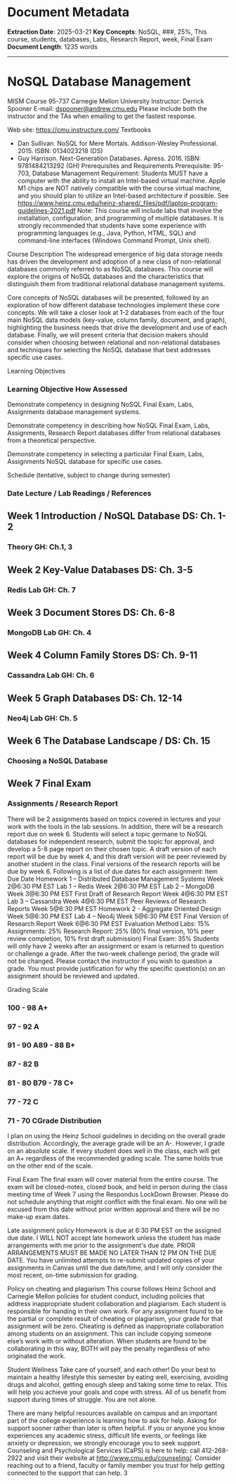 # Document Metadata

**Extraction Date**: 2025-03-21
**Key Concepts**: NoSQL, ###, 25%, This course, students, databases, Labs, Research Report, week, Final Exam
**Document Length**: 1235 words

---

# NoSQL Database Management
MISM Course 95-737
Carnegie Mellon University
Instructor: Derrick Spooner
E-mail: dspooner@andrew.cmu.edu
Please include both the instructor and the TAs when emailing to get the fastest response.

Web site: https://cmu.instructure.com/
Textbooks
*  Dan Sullivan. NoSQL for Mere Mortals. Addison-Wesley Professional. 2015. ISBN: 0134023218 (DS)
*  Guy Harrison. Next-Generation Databases. Apress. 2016. ISBN: 9781484213292 (GH)
Prerequisites and Requirements
Prerequisite: 95-703, Database Management
Requirement: Students MUST have a computer with the ability to install an Intel-based virtual machine. Apple M1
chips are NOT natively compatible with the course virtual machine, and you should plan to utilize an Intel-based
architecture if possible. See https://www.heinz.cmu.edu/heinz-shared/_files/pdf/laptop-program-guidelines-2021.pdf
Note: This course will include labs that involve the installation, configuration, and programming of multiple
databases. It is strongly recommended that students have some experience with programming languages (e.g., Java,
Python, HTML, SQL) and command-line interfaces (Windows Command Prompt, Unix shell).

Course Description
The widespread emergence of big data storage needs has driven the development and adoption of a new class of
non-relational databases commonly referred to as NoSQL databases. This course will explore the origins of NoSQL
databases and the characteristics that distinguish them from traditional relational database management systems.

Core concepts of NoSQL databases will be presented, followed by an exploration of how different database
technologies implement these core concepts. We will take a closer look at 1-2 databases from each of the four main
NoSQL data models (key-value, column family, document, and graph), highlighting the business needs that drive
the development and use of each database. Finally, we will present criteria that decision makers should consider
when choosing between relational and non-relational databases and techniques for selecting the NoSQL database
that best addresses specific use cases.

Learning Objectives
### Learning Objective How Assessed

Demonstrate competency in designing NoSQL Final Exam, Labs, Assignments
database management systems.

Demonstrate competency in describing how NoSQL Final Exam, Labs, Assignments, Research Report
databases differ from relational databases from a
theoretical perspective.

Demonstrate competency in selecting a particular Final Exam, Labs, Assignments
NoSQL database for specific use cases.

Schedule
(tentative, subject to change during semester)
### Date Lecture / Lab Readings / References

## Week 1 Introduction / NoSQL Database DS: Ch. 1-2

### Theory GH: Ch.1, 3

## Week 2 Key-Value Databases DS: Ch. 3-5

### Redis Lab GH: Ch. 7

## Week 3 Document Stores DS: Ch. 6-8

### MongoDB Lab GH: Ch. 4

## Week 4 Column Family Stores DS: Ch. 9-11

### Cassandra Lab GH: Ch. 6

## Week 5 Graph Databases DS: Ch. 12-14

### Neo4j Lab GH: Ch. 5

## Week 6 The Database Landscape / DS: Ch. 15

### Choosing a NoSQL Database

## Week 7 Final Exam

### Assignments / Research Report

There will be 2 assignments based on topics covered in lectures and your work with the tools in the lab sessions. In
addition, there will be a research report due on week 6. Students will select a topic germane to NoSQL databases for
independent research, submit the topic for approval, and develop a 5-8 page report on their chosen topic. A draft
version of each report will be due by week 4, and this draft version will be peer reviewed by another student in the
class. Final versions of the research reports will be due by week 6. Following is a list of due dates for each
assignment:
Item Due Date
Homework 1 – Distributed Database Management Systems Week 2@6:30 PM EST
Lab 1 – Redis Week 2@6:30 PM EST
Lab 2 – MongoDB Week 3@6:30 PM EST
First Draft of Research Report Week 4@6:30 PM EST
Lab 3 – Cassandra Week 4@6:30 PM EST
Peer Reviews of Research Reports Week 5@6:30 PM EST
Homework 2 - Aggregate Oriented Design Week 5@6:30 PM EST
Lab 4 – Neo4j Week 5@6:30 PM EST
Final Version of Research Report Week 6@6:30 PM EST
Evaluation Method
Labs: 15%
Assignments: 25%
Research Report: 25% (80% final version, 10% peer review completion, 10% first draft submission)
Final Exam: 35%
Students will only have 2 weeks after an assignment or exam is returned to question or challenge a grade. After
the two-week challenge period, the grade will not be changed. Please contact the instructor if you wish to question a
grade. You must provide justification for why the specific question(s) on an assignment should be reviewed and
updated.

Grading Scale
### 100 - 98 A+

### 97 - 92 A

### 91 - 90 A89 - 88 B+

### 87 - 82 B

### 81 - 80 B79 - 78 C+

### 77 - 72 C

### 71 - 70 CGrade Distribution

I plan on using the Heinz School guidelines in deciding on the overall grade distribution. Accordingly, the average
grade will be an A-. However, I grade on an absolute scale. If every student does well in the class, each will get an
A+ regardless of the recommended grading scale. The same holds true on the other end of the scale.

Final Exam
The final exam will cover material from the entire course. The exam will be closed-notes, closed book, and held in
person during the class meeting time of Week 7 using the Respondus LockDown Browser. Please do not schedule
anything that might conflict with the final exam. No one will be excused from this date without prior written
approval and there will be no make-up exam dates.

Late assignment policy
Homework is due at 6:30 PM EST on the assigned due date. I WILL NOT accept late homework unless the student
has made arrangements with me prior to the assignment's due date. PRIOR ARRANGEMENTS MUST BE MADE
NO LATER THAN 12 PM ON THE DUE DATE. You have unlimited attempts to re-submit updated copies of your
assignments in Canvas until the due date/time, and I will only consider the most recent, on-time submission for
grading.

Policy on cheating and plagiarism
This course follows Heinz School and Carnegie Mellon policies for student conduct, including policies that address
inappropriate student collaboration and plagiarism. Each student is responsible for handing in their own work. For
any assignment found to be the partial or complete result of cheating or plagiarism, your grade for that assignment
will be zero. Cheating is defined as inappropriate collaboration among students on an assignment. This can include
copying someone else’s work with or without alteration. When students are found to be collaborating in this way,
BOTH will pay the penalty regardless of who originated the work.

Student Wellness
Take care of yourself, and each other! Do your best to maintain a healthy lifestyle this semester by eating well,
exercising, avoiding drugs and alcohol, getting enough sleep and taking some time to relax. This will help you
achieve your goals and cope with stress. All of us benefit from support during times of struggle. You are not alone.

There are many helpful resources available on campus and an important part of the college experience is learning
how to ask for help. Asking for support sooner rather than later is often helpful. If you or anyone you know
experiences any academic stress, difficult life events, or feelings like anxiety or depression, we strongly encourage
you to seek support. Counseling and Psychological Services (CaPS) is here to help: call 412-268-2922 and visit their
website at http://www.cmu.edu/counseling/. Consider reaching out to a friend, faculty or family member you trust
for help getting connected to the support that can help.
3